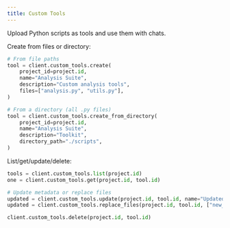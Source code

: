 ```yaml
---
title: Custom Tools
---
```


Upload Python scripts as tools and use them with chats.

Create from files or directory:
```python
# From file paths
tool = client.custom_tools.create(
    project_id=project.id,
    name="Analysis Suite",
    description="Custom analysis tools",
    files=["analysis.py", "utils.py"],
)

# From a directory (all .py files)
tool = client.custom_tools.create_from_directory(
    project_id=project.id,
    name="Analysis Suite",
    description="Toolkit",
    directory_path="./scripts",
)
```

List/get/update/delete:
```python
tools = client.custom_tools.list(project.id)
one = client.custom_tools.get(project.id, tool.id)

# Update metadata or replace files
updated = client.custom_tools.update(project.id, tool.id, name="Updated")
updated = client.custom_tools.replace_files(project.id, tool.id, ["new_main.py"]) 

client.custom_tools.delete(project.id, tool.id)
```
